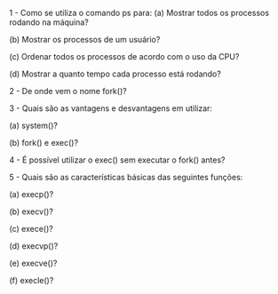 1 - Como se utiliza o comando ps para:
(a) Mostrar todos os processos rodando na máquina?

(b) Mostrar os processos de um usuário?

(c) Ordenar todos os processos de acordo com o uso da CPU?

(d) Mostrar a quanto tempo cada processo está rodando?

2 - De onde vem o nome fork()?

3 - Quais são as vantagens e desvantagens em utilizar:

(a) system()?

(b) fork() e exec()?

4 - É possível utilizar o exec() sem executar o fork() antes?

5 - Quais são as características básicas das seguintes funções:

(a) execp()?

(b) execv()?

(c) exece()?

(d) execvp()?

(e) execve()?

(f) execle()?
